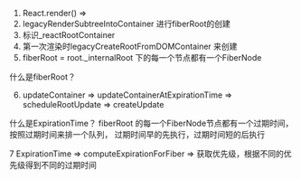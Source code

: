 1. React.render() => 
2. legacyRenderSubtreeIntoContainer 进行fiberRoot的创建
3. 标识_reactRootContainer
4. 第一次渲染时legacyCreateRootFromDOMContainer 来创建
5. fiberRoot = root._internalRoot 下的每一个节点都有一个FiberNode 

什么是fiberRoot？

6. updateContainer => updateContainerAtExpirationTime => scheduleRootUpdate  => createUpdate

什么是ExpirationTime？
fiberRoot 的每一个FiberNode节点都有一个过期时间， 按照过期时间来排一个队列，  过期时间早的先执行，过期时间短的后执行

7 ExpirationTime => computeExpirationForFiber  =>  获取优先级，根据不同的优先级得到不同的过期时间